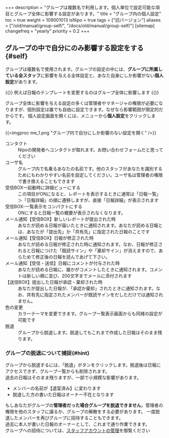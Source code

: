 +++
description = "グループは複数名で利用します。個人単位で設定可能な項目とグループ全体に影響する設定があります。"
title = "グループ内の個人設定"
toc = true
weight = 109001013
isNipo = true
tags = ["旧バージョン"]
aliases = ["/old/manual/group-self/", "/docs/old/manual/group-self/"]
[sitemap]
  changefreq = "yearly"
  priority = 0.2
+++

## グループの中で自分にのみ影響する設定をする{#self}

グループは複数名で使用されます。グループの設定の中には、**グループに所属している全スタッフ**に影響を与える全体設定と、あなた自身にしか影響がない**個人設定**があります。

{{<alice pos="left" icon="default">}}
例えば日報のテンプレートを変更するのはグループ全体に影響します
{{</alice>}}

グループ全体に影響を与える設定の多くは管理者やマネージャの権限が必要になりますが、個別設定は誰でも自由に設定できます。なぜなら影響範囲が限定的だからです。
個人設定画面を開くには、メニューから**個人設定**をクリックします。

{{<imgproc me_1.png "グループ内で自分にしか影響のない設定を開く" />}}

<dl class="basic">
  <dt>コンタクト</dt>
  <dd>Nipoの開発者へコンタクトが取れます。お問い合わせフォームだと思ってください</dd>
  <dt>ユーザ名</dt>
  <dd>グループ内で名乗るあなたの名前です。他のスタッフがあなたを識別するためにもわかりやすい名前を設定してください。ユーザ名は管理者の権限で書き換えることもできます</dd>
  <dt>受信BOXー起動時に詳細ビューにする</dt>
  <dd>この項目がONになると、レポートを表示するときに通常は「日報一覧」＞「日報詳細」の順に遷移しますが、直接「日報詳細」が表示されます</dd>
  <dt>受信BOX-一覧表示をコンパクトにする</dt>
  <dd>ONにすると日報一覧の概要が表示されなくなります。</dd>
  <dt>メール通知【受信BOX】新しいレポートが提出された時</dt>
  <dd>あなたが読める日報が届いたときに通知されます。あなたが読める日報とは、あなたが「提出先」か「共有先」に指定された日報のことです</dd>
  <dt>メール通知【受信BOX】日報が修正された時</dt>
  <dd>あなたが読める日報が修正された時に通知されます。なお、日報が修正されると日報につけた「既読サイン」や「棄却サイン」が消えますので、あらためて修正後の日報を読んであげて下さい。</dd>
  <dt>メール通知【受信・送信】日報にコメントが付与された時</dt>
  <dd>あなたが読める日報に、誰かがコメントしたときに通知されます。コメントは新しい順に並び、200文字までメールに添付されます</dd>
  <dt>【送信BOX】提出した日報が承認・棄却された時</dt>
  <dd>あなたが提出した日報が、「承認か棄却」されたときに通知されます。なお、共有先に指定されたメンバーが既読サインをだしただけでは通知されません。</dd>
  <dt>色の変更</dt>
  <dd>カラーテーマを変更できます。グループ一覧表示画面からも同様の設定が可能です</dd>
  <dt>脱退</dt>
  <dd>グループから脱退します。脱退してもこれまで作成した日報はそのまま残ります。</dd>
</dl>

### グループの脱退について捕捉{#hint}

グループから脱退するには、「脱退」ボタンをクリックします。脱退後は日報にアクセスできず、グループ一覧からも削除されます。  
過去の日報はそのまま残りますが、一部で小規模な影響があります。

- メンバーの名前が【退室済み】に変わります
- 脱退した方の書いた日報はオーナー不在となります

もしあなたがグループの**管理者だった場合グループを脱退できません**。管理者の権限を他のスタッフに譲るか、グループの解散をする必要があります。
一度脱退したメンバーを再びグループに招待することもできます。  
過去に本人が書いた日報のオーナーとして、これまで通り作業できます。  
グループへの招待については、[スタッフアカウントの管理](/legacy/manual/staff-manage/)を御覧ください
